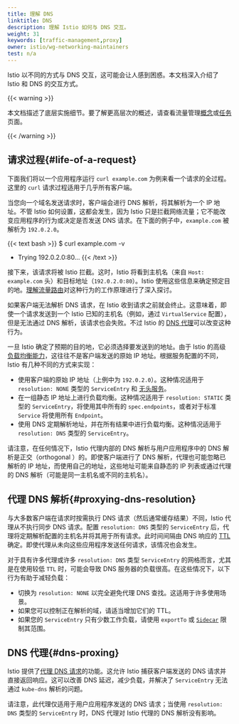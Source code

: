 ```yaml
---
title: 理解 DNS
linktitle: DNS
description: 理解 Istio 如何与 DNS 交互。
weight: 31
keywords: [traffic-management,proxy]
owner: istio/wg-networking-maintainers
test: n/a
---
```


Istio 以不同的方式与 DNS 交互，这可能会让人感到困惑。本文档深入介绍了 Istio 和 DNS 的交互方式。

{{< warning >}}

本文档描述了底层实施细节。要了解更高层次的概述，请查看流量管理[概念](/zh/docs/concepts/traffic-management/)或[任务](/zh/docs/tasks/traffic-management/)页面。

{{< /warning >}}

## 请求过程{#life-of-a-request}

下面我们将以一个应用程序运行 `curl example.com` 为例来看一个请求的全过程。这里的 `curl` 请求过程适用于几乎所有客户端。

当您向一个域名发送请求时，客户端会进行 DNS 解析，将其解析为一个 IP 地址。不管 Istio 如何设置，这都会发生，因为 Istio 只是拦截网络流量；它不能改变应用程序的行为或决定是否发送 DNS 请求。在下面的例子中，`example.com` 被解析为 `192.0.2.0`。

{{< text bash >}}
$ curl example.com -v
*   Trying 192.0.2.0:80...
{{< /text >}}

接下来，该请求将被 Istio 拦截。这时，Istio 将看到主机名（来自 `Host: example.com` 头）和目标地址（`192.0.2.0:80`）。Istio 使用这些信息来确定预定目的地。[理解流量路由](/zh/docs/ops/configuration/traffic-management/traffic-routing/)对这种行为的工作原理进行了深入探讨。

如果客户端无法解析 DNS 请求，在 Istio 收到请求之前就会终止。这意味着，即使一个请求发送到一个 Istio 已知的主机名（例如，通过 `VirtualService` 配置），但是无法通过 DNS 解析，该请求也会失败。不过 Istio 的 [DNS 代理](#dns-proxing)可以改变这种行为。

一旦 Istio 确定了预期的目的地，它必须选择要发送到的地址。由于 Istio 的高级[负载均衡能力](/zh/docs/concepts/traffic-management/#load-balancing-options)，这往往不是客户端发送的原始 IP 地址。根据服务配置的不同，Istio 有几种不同的方式来实现：

* 使用客户端的原始 IP 地址（上例中为 `192.0.2.0`）。这种情况适用于 `resolution: NONE` 类型的 `ServiceEntry` 和 [无头服务](https://kubernetes.io/zh-cn/docs/concepts/services-networking/service/#headless-services)。
* 在一组静态 IP 地址上进行负载均衡。这种情况适用于 `resolution: STATIC` 类型的 `ServiceEntry`，将使用其中所有的 `spec.endpoints`，或者对于标准 `Service` 将使用所有 `Endpoint`。
* 使用 DNS 定期解析地址，并在所有结果中进行负载均衡。这种情况适用于 `resolution: DNS` 类型的 `ServiceEntry`。

请注意，在任何情况下，Istio 代理内部的 DNS 解析与用户应用程序中的 DNS 解析是正交（orthogonal ）的。即使客户端进行了 DNS 解析，代理也可能忽略已解析的 IP 地址，而使用自己的地址，这些地址可能来自静态的 IP 列表或通过代理的 DNS 解析（可能是同一主机名或不同的主机名）。

## 代理 DNS 解析{#proxying-dns-resolution}

与大多数客户端在请求时按需执行 DNS 请求（然后通常缓存结果）不同，Istio 代理从不执行同步 DNS 请求。配置 `resolution: DNS` 类型的 `ServiceEntry` 后，代理将定期解析配置的主机名并将其用于所有请求。此时间间隔由 DNS 响应的 [TTL](https://en.wikipedia.org/wiki/Time_to_live#DNS_records) 确定。即使代理从未向这些应用程序发送任何请求，该情况也会发生。

对于具有许多代理或许多 `resolution: DNS` 类型 `ServiceEntry` 的网格而言，尤其是在使用较低 `TTL` 时，可能会导致 DNS 服务器的负载很高。在这些情况下，以下行为有助于减轻负载：

* 切换为 `resolution: NONE` 以完全避免代理 DNS 查找。这适用于许多使用场景。
* 如果您可以控制正在解析的域，请适当增加它们的 TTL。
* 如果您的 `ServiceEntry` 只有少数工作负载，请使用 `exportTo` 或 [`Sidecar`](/zh/docs/reference/config/networking/sidecar/) 限制其范围。

## DNS 代理{#dns-proxing}

Istio 提供了[代理 DNS 请求](/zh/docs/ops/configuration/traffic-management/dns-proxy/)的功能。这允许 Istio 捕获客户端发送的 DNS 请求并直接返回响应。这可以改善 DNS 延迟，减少负载，并解决了 `ServiceEntry` 无法通过 `kube-dns` 解析的问题。

请注意，此代理仅适用于用户应用程序发送的 DNS 请求；当使用 `resolution: DNS` 类型的 `ServiceEntry` 时，DNS 代理对 Istio 代理的 DNS 解析没有影响。
